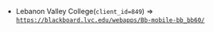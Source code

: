  - Lebanon Valley College(`client_id=849`) => [`https://blackboard.lvc.edu/webapps/Bb-mobile-bb_bb60/`](https://blackboard.lvc.edu/webapps/Bb-mobile-bb_bb60/)

